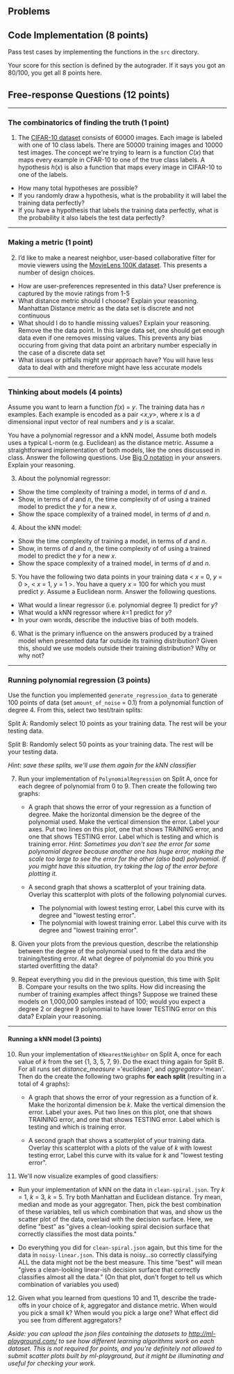 ## Problems

## Code Implementation (8 points)
Pass test cases by implementing the functions in the `src` directory.

Your score for this section is defined by the autograder. If it says you got an 80/100, you get all 8 points here.

## Free-response Questions (12 points)

----
### The combinatorics of finding the truth (1 point)
1. The [CIFAR-10 dataset](https://www.cs.toronto.edu/~kriz/cifar.html) consists of 60000 images.  Each image is labeled with one of 10 class labels. There are 50000 training images and 10000 test images. The concept we're trying to learn is a function *C*(*x*) that maps every example in CFAR-10 to one of the true class labels. A hypothesis *h*(*x*) is also a function that maps every image in CIFAR-10 to one of the labels.
  - How many total hypotheses are possible? 
  - If you randomly draw a hypothesis, what is the probability it will label the training data perfectly? 
  - If you have a hypothesis that labels the training data perfectly, what is the probability it also labels the test data perfectly? 
 
----
### Making a metric (1 point)
2. I’d like to make a nearest neighbor, user-based collaborative filter for movie viewers using the [MovieLens 100K dataset](https://grouplens.org/datasets/movielens/100k/). This presents a number of design choices. 
  - How are user-preferences represented in this data? User preference  is captured by the movie ratings from 1-5
  - What distance metric should I choose? Explain your reasoning.
  Manhattan Distance metric as the data set is discrete and not continuous
  - What should I do to handle missing values? Explain your reasoning.
  Remove the the data point. In this large data set, one should get enough data even if one removes missing values. This prevents any bias occuring from giving that data point an arbritary number especially in the case of a discrete data set
  - What issues or pitfalls might your approach have?
You will have less data to deal with and therefore might have less accurate models
----
### Thinking about models (4 points)
Assume you want to learn a function *f*(*x*) = *y*. The training data has *n* examples. Each example is encoded as a pair <*x*,*y*>, where *x* is a *d* dimensional input vector of real numbers and *y* is a scalar. 

You have a polynomial regressor and a kNN model, Assume both models uses a typical L-norm (e.g. Euclidean) as the distance metric. Assume a straightforward implementation of both models, like the ones discussed in class. Answer the following questions. Use [Big O notation](https://web.mit.edu/16.070/www/lecture/big_o.pdf) in your answers. Explain your reasoning.

3. About the polynomial regressor:
  - Show the time complexity of training a model, in terms of *d* and *n*.
  - Show, in terms of *d* and *n*,  the time complexity of of using a trained model to predict the *y* for a new *x*. 
  - Show the space complexity of a trained model, in terms of *d* and *n*.

4. About the kNN model:
  - Show the time complexity of training a model, in terms of *d* and *n*.
  - Show, in terms of *d* and *n*,  the time complexity of of using a trained model to predict the *y* for a new *x*. 
  - Show the space complexity of a trained model, in terms of *d* and *n*.

5. You have the following two data points in your training data < *x* = 0, *y* = 0 >, < *x* = 1, *y* = 1 >. You have a query *x* = 100 for which you must predict *y*. Assume a Euclidean norm. Answer the following questions.
  - What would a linear regressor (i.e. polynomial degree 1) predict for *y*?   
  - What would a kNN regressor where *k*=1 predict for *y*?
  - In your own words, describe the inductive bias of both models.

6. What is the primary influence on the answers produced by a trained model when presented data far outside its training distribution? Given this, should we use models outside their training distribution? Why or why not?

----
### Running polynomial regression  (3 points)

Use the function you implemented `generate_regression_data` to generate 100 points of data (set `amount_of_noise` = 0.1) from a polynomial function of degree 4. From this, select two test/train splits:

Split A: Randomly select 10 points as your training data. The rest will be your testing data. 

Split B: Randomly select 50 points as your training data. The rest will be your testing data. 

_Hint: save these splits, we'll use them again for the kNN classifier_

7. Run your implementation of `PolynomialRegression` on Split A, once for each degree of polynomial from 0 to 9. Then create the following two graphs:
    - A graph that shows the error of your regression as a function of degree. Make the horizontal dimension be the degree of the polynomial used. Make the vertical dimension the error. Label your axes. Put two lines on this plot, one that shows TRAINING error, and one that shows TESTING error. Label which is testing and which is training error.
  _Hint: Sometimes you don't see the error for some polynomial degree because another one has huge error, making the scale too large to see the error for the other (also bad) polynomial. If you might have this situation, try taking the log of the error before plotting it._
  
    - A second graph that shows a scatterplot of your training data. Overlay this scatterplot with plots of the following polynomial curves.
      - The polynomial with lowest testing error, Label this curve with its degree and "lowest testing error".
      - The polynomial with lowest training error. Label this curve with its degree and "lowest training error".

8. Given your plots from the previous question, describe the relationship between the degree of the polynomial used to fit the data and the training/testing error. At what degree of polynomial do you think you started overfitting the data?

9. Repeat everything you did in the previous question, this time with Split B. Compare your results on the two splits. How did increasing the number of training examples affect things? Suppose we trained these models on 1,000,000 samples instead of 100; would you expect a degree 2 or degree 9 polynomial to have lower TESTING error on this data? Explain your reasoning.

----
#### Running a kNN model (3 points)
10. Run your implementation of `KNearestNeighbor` on Split A, once for each value of *k* from the set {1, 3, 5, 7, 9}. Do the exact thing again for Split B. For all runs set *distance_measure* ='euclidean', and *aggregator*='mean'. Then do the create the following two graphs **for each split** (resulting in a total of 4 graphs):
    - A graph that shows the error of your regression as a function of *k*. Make the horizontal dimension be *k*. Make the vertical dimension the error. Label your axes. Put two lines on this plot, one that shows TRAINING error, and one that shows TESTING error. Label which is testing and which is training error.
  
    - A second graph that shows a scatterplot of your training data. Overlay this scatterplot with a plots of the value of *k* with lowest testing error, Label this curve with its value for *k* and "lowest testing error".

11. We'll now visualize examples of good classifiers:
  * Run your implementation of kNN on the data in `clean-spiral.json`. Try *k* = 1, *k* = 3, *k* = 5. Try both Manhattan and Euclidean distance. Try mean, median and mode as your aggregator. Then, pick the best combination of these variables, tell us which combination that was, and show us the scatter plot of the data, overlaid with the decision surface. Here, we define "best" as "gives a clean-looking spiral decision surface that correctly classifies the most data points."

  *  Do everything you did for `clean-spiral.json` again, but this time for the data in `noisy-linear.json`. This data is noisy...so correctly classifying ALL the data might not be the best measure. This time "best" will mean "gives a clean-looking linear-ish decision surface that correctly classifies almost all the data." (On that plot, don't forget to tell us which combination of variables you used)  

12. Given what you learned from questions 10 and 11, describe the trade-offs in your choice of *k*, aggregator and distance metric. When would you pick a small k? When would you pick a large one? What effect did you see from different aggregators?


_Aside: you can upload the json files containing the datasets to http://ml-playground.com/ to see how different learning algorithms work on each dataset. This is not required for points, and you're definitely not allowed to submit scatter plots built by ml-playground, but it might be illuminating and useful for checking your work._
